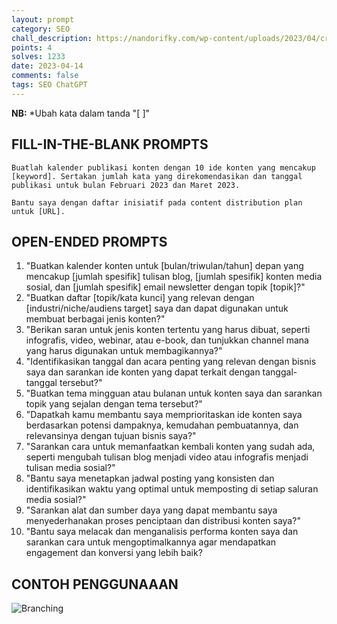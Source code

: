 ```yaml
---
layout: prompt
category: SEO
chall_description: https://nandorifky.com/wp-content/uploads/2023/04/cropped-Nando-Rifky-Header.png
points: 4
solves: 1233
date: 2023-04-14
comments: false
tags: SEO ChatGPT
---
```


**NB:** *Ubah kata dalam tanda "[ ]"

## FILL-IN-THE-BLANK **PROMPTS**

```
Buatlah kalender publikasi konten dengan 10 ide konten yang mencakup [keyword]. Sertakan jumlah kata yang direkomendasikan dan tanggal publikasi untuk bulan Februari 2023 dan Maret 2023.
```

```
Bantu saya dengan daftar inisiatif pada content distribution plan untuk [URL].
```

## OPEN-ENDED **PROMPTS**

1. "Buatkan kalender konten untuk [bulan/triwulan/tahun] depan yang mencakup [jumlah spesifik] tulisan blog, [jumlah spesifik] konten media sosial, dan [jumlah spesifik] email newsletter dengan topik [topik]?"
2. "Buatkan  daftar [topik/kata kunci] yang relevan dengan [industri/niche/audiens target] saya dan dapat digunakan untuk membuat berbagai jenis konten?"
3. "Berikan saran untuk jenis konten tertentu yang harus dibuat, seperti infografis, video, webinar, atau e-book, dan tunjukkan channel mana yang harus digunakan untuk membagikannya?"
4. "Identifikasikan tanggal dan acara penting yang relevan dengan bisnis saya dan sarankan ide konten yang dapat terkait dengan tanggal-tanggal tersebut?"
5. "Buatkan tema mingguan atau bulanan untuk konten saya dan sarankan topik yang sejalan dengan tema tersebut?"
6. "Dapatkah kamu membantu saya memprioritaskan ide konten saya berdasarkan potensi dampaknya, kemudahan pembuatannya, dan relevansinya dengan tujuan bisnis saya?"
7. "Sarankan cara untuk memanfaatkan kembali konten yang sudah ada, seperti mengubah tulisan blog menjadi video atau infografis menjadi tulisan media sosial?"
8. "Bantu saya menetapkan jadwal posting yang konsisten dan identifikasikan waktu yang optimal untuk memposting di setiap saluran media sosial?"
9. "Sarankan alat dan sumber daya yang dapat membantu saya menyederhanakan proses penciptaan dan distribusi konten saya?"
10. "Bantu saya melacak dan menganalisis performa konten saya dan sarankan cara untuk mengoptimalkannya agar mendapatkan engagement dan konversi yang lebih baik?

## CONTOH PENGGUNAAAN
![Branching](https://iili.io/HvkmPXj.png)
